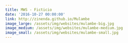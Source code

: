 ```yaml
---
title: MWS - Ficticio
date: '2016-10-27 00:00:00'
link: http://zinenda.github.io/Mulambe
image_large: /assets/img/websites/mulambe-big.jpg
image_medium: /assets/img/websites/mulambe-medium.jpg
image_small: /assets/img/websites/mulambe-small.jpg
---
```

